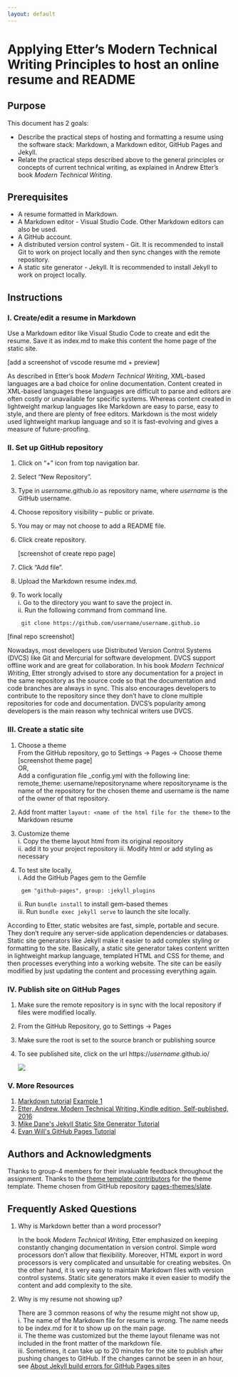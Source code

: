 ```yaml
---
layout: default
---
```


# **Applying Etter’s Modern Technical Writing Principles to host an online resume and README**

## **Purpose**

This document has 2 goals:  

* Describe the practical steps of hosting and formatting a resume using the software stack: Markdown, a Markdown editor, GitHub Pages and Jekyll.  
* Relate the practical steps described above to the general principles or concepts of current technical writing, as explained in Andrew Etter’s book _Modern Technical Writing_.  

## **Prerequisites**

* A resume formatted in Markdown.
* A Markdown editor - Visual Studio Code. Other Markdown editors can also be used.
* A GitHub account.
* A distributed version control system - Git. It is recommended to install Git to work on project locally and then sync changes with the remote repository.
* A static site generator - Jekyll. It is recommended to install Jekyll to work on project locally.

## **Instructions**

### I. Create/edit a resume in Markdown  

  Use a Markdown editor like Visual Studio Code to create and edit the resume. Save it as index.md to make this content the home page of the static site.  

  [add a screenshot of vscode resume md + preview]

  As described in Etter’s book _Modern Technical Writing_, XML-based languages are a bad choice for online documentation. Content created in XML-based languages these languages are difficult to parse and editors are often costly or unavailable for specific systems. Whereas content created in lightweight markup languages like Markdown are easy to parse, easy to style, and there are plenty of free editors. Markdown is the most widely used lightweight markup language and so it is fast-evolving and gives a measure of future-proofing.

### II. Set up GitHub repository

  1. Click on “+” icon from top navigation bar.
  2. Select “New Repository”.
  3. Type in _username_.github.io as repository name, where _username_ is the GitHub username.
  4. Choose repository visibility – public or private.
  5. You may or may not choose to add a README file.
  6. Click create repository.  

      [screenshot of create repo page]

  7. Click “Add file”.
  8. Upload the Markdown resume index.md.
  9. To work locally  
      i. Go to the directory you want to save the project in.  
      ii. Run the following command from command line.  

          git clone https://github.com/username/username.github.io

  [final repo screenshot]  

  Nowadays, most developers use Distributed Version Control Systems (DVCS) like Git and Mercurial for software development. DVCS support offline work and are great for collaboration. In his book _Modern Technical Writing_, Etter strongly advised to store any documentation for a project in the same repository as the source code so that the documentation and code branches are always in sync. This also encourages developers to contribute to the repository since they don’t have to clone multiple repositories for code and documentation. DVCS’s popularity among developers is the main reason why technical writers use DVCS.

### III. Create a static site

1. Choose a theme  
    From the GitHub repository, go to Settings -> Pages -> Choose theme  
        [screenshot theme page]  
    OR,  
    Add a configuration file _config.yml with the following line: remote_theme: username/repositoryname where repositoryname is the name of the repository for the chosen theme and username is the name of the owner of that repository.

2. Add front matter `layout: <name of the html file for the theme>` to the Markdown resume

3. Customize theme  
    i. Copy the theme layout html from its original repository  
    ii. add it to your project repository
    iii. Modify html or add styling as necessary

4. To test site locally,  
    i. Add the GitHub Pages gem to the Gemfile  

        gem "github-pages", group: :jekyll_plugins  

    ii. Run `bundle install` to install gem-based themes  
    iii. Run `bundle exec jekyll serve` to launch the site locally.  

  According to Etter, static websites are fast, simple, portable and secure. They don’t require any server-side application dependencies or databases. Static site generators like Jekyll make it easier to add complex styling or formatting to the site. Basically, a static site generator takes content written in lightweight markup language, templated HTML and CSS for theme, and then processes everything into a working website. The site can be easily modified by just updating the content and processing everything again.

### IV. Publish site on GitHub Pages

1. Make sure the remote repository is in sync with the local repository if files were modified locally.
2. From the GitHub Repository, go to Settings -> Pages
3. Make sure the root is set to the source branch or publishing source
4. To see published site, click on the url https://_username_.github.io/

    ![](https://camo.githubusercontent.com/4ece594affad742d90f6373bfc24b2dcb439f5f1bd04bdd4d78e464b3930b07d/68747470733a2f2f6d656469612e67697068792e636f6d2f6d656469612f665053484e58566e50747762767756576e452f67697068792e676966)

### V. More Resources

  1. [Markdown tutorial](https://www.markdowntutorial.com/)  [Example 1](https://www.example.com)
  2. [Etter, Andrew. Modern Technical Writing. Kindle edition, Self-published, 2016](https://www.amazon.ca/Modern-Technical-Writing-Introduction-Documentation-ebook/dp/B01A2QL9SS)
  3. [Mike Dane's Jekyll Static Site Generator Tutorial](https://www.youtube.com/playlist?list=PLLAZ4kZ9dFpOPV5C5Ay0pHaa0RJFhcmcB)
  4. [Evan Will's GitHub Pages Tutorial](https://evanwill.github.io/go-go-ghpages-b/content/1-intro.html)

## **Authors and Acknowledgments**

Thanks to group-4 members for their invaluable feedback throughout the assignment. Thanks to the [theme template contributors](https://github.com/pages-themes/slate/graphs/contributors) for the theme template. Theme chosen from GitHub repository [pages-themes/slate](https://github.com/pages-themes/slate).

## **Frequently Asked Questions**

1. Why is Markdown better than a word processor?

    In the book _Modern Technical Writing_, Etter emphasized on keeping constantly changing documentation in version control. Simple word processors don’t allow that flexibility. Moreover, HTML export in word processors is very complicated and unsuitable for creating websites. On the other hand, it is very easy to maintain Markdown files with version control systems. Static site generators make it even easier to modify the content and add complexity to the site.

2. Why is my resume not showing up?

    There are 3 common reasons of why the resume might not show up,  
        i. The name of the Markdown file for resume is wrong. The name needs to be index.md for it to show up on the main page.  
        ii. The theme was customized but the theme layout filename was not included in the front matter of the markdown file.  
        iii. Sometimes, it can take up to 20 minutes for the site to publish after pushing changes to GitHub. If the changes cannot be seen in an hour, see [About Jekyll build errors for GitHub Pages sites](https://docs.github.com/en/articles/about-jekyll-build-errors-for-github-pages-sites)

